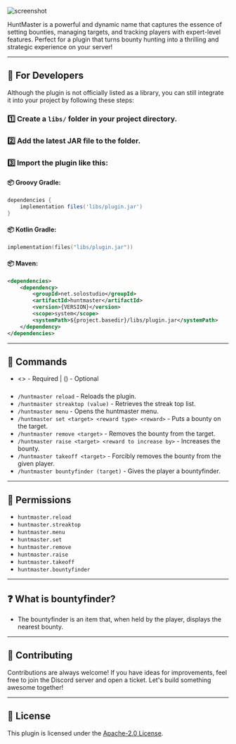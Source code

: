 ![screenshot](https://i.imgur.com/LiY9Iuj.png)

HuntMaster is a powerful and dynamic name that captures the essence of setting bounties, managing targets, and tracking players with expert-level features. Perfect for a plugin that turns bounty hunting into a thrilling and strategic experience on your server!

---

## 🚀 For Developers

Although the plugin is not officially listed as a library, you can still integrate it into your project by following these steps:

### 1️⃣ Create a `libs/` folder in your project directory.
### 2️⃣ Add the latest JAR file to the folder.
### 3️⃣ Import the plugin like this:

#### 📦 **Groovy Gradle**:
```groovy
dependencies {
    implementation files('libs/plugin.jar')
}
```

#### 📦 **Kotlin Gradle**:
```kotlin
implementation(files("libs/plugin.jar"))
```

#### 📦 **Maven**:
```xml
<dependencies>
    <dependency>
        <groupId>net.solostudio</groupId>
        <artifactId>huntmaster</artifactId>
        <version>{VERSION}</version>
        <scope>system</scope>
        <systemPath>${project.basedir}/libs/plugin.jar</systemPath>
    </dependency>
</dependencies>
```

---

## 📜 Commands

- <> - Required | () - Optional
###
- `/huntmaster reload` - Reloads the plugin.
- `/huntmaster streaktop (value)` - Retrieves the streak top list.
- `/huntmaster menu` - Opens the huntmaster menu.
- `/huntmaster set <target> <reward type> <reward>` - Puts a bounty on the target.
- `/huntmaster remove <target>` - Removes the bounty from the target.
- `/huntmaster raise <target> <reward to increase by>` - Increases the bounty.
- `/huntmaster takeoff <target>` - Forcibly removes the bounty from the given player.
- `/huntmaster bountyfinder (target)` - Gives the player a bountyfinder.

---

## 🔑 Permissions

- `huntmaster.reload`
- `huntmaster.streaktop`
- `huntmaster.menu`
- `huntmaster.set`
- `huntmaster.remove`
- `huntmaster.raise`
- `huntmaster.takeoff`
- `huntmaster.bountyfinder`

---

## ❓ What is bountyfinder?

- The bountyfinder is an item that, when held by the player, displays the nearest bounty.

---

## 🤝 Contributing

Contributions are always welcome! If you have ideas for improvements, feel free to join the Discord server and open a ticket. Let's build something awesome together!

---

## 📜 License

This plugin is licensed under the [Apache-2.0 License](https://www.apache.org/licenses/LICENSE-2.0).